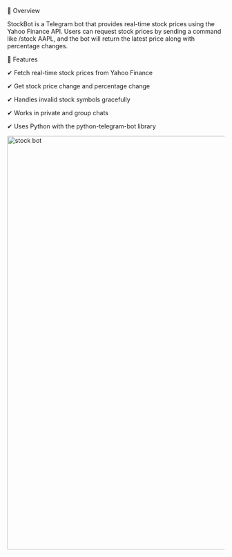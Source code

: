 📝 Overview


StockBot is a Telegram bot that provides real-time stock prices using the Yahoo Finance API. Users can request stock prices by sending a command like /stock AAPL, and the bot will return the latest price along with percentage changes.



🚀 Features


✔ Fetch real-time stock prices from Yahoo Finance

✔ Get stock price change and percentage change

✔ Handles invalid stock symbols gracefully

✔ Works in private and group chats

✔ Uses Python with the python-telegram-bot library





<img width="959" alt="stock bot" src="https://github.com/user-attachments/assets/f76f7658-ffeb-40a0-a3f6-6aad4c2086c8" />
